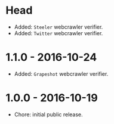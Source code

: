 # Head

- Added: `Steeler` webcrawler verifier.
- Added: `Twitter` webcrawler verifier.

# 1.1.0 - 2016-10-24

- Added: `Grapeshot` webcrawler verifier.

# 1.0.0 - 2016-10-19
 
- Chore: initial public release.
